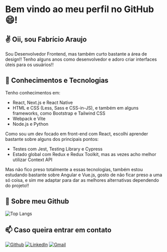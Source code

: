 # Bem vindo ao meu perfil no GitHub :smile:!

## :v: Oii, sou Fabrício Araujo

Sou Desenvolvedor Frontend, mas também curto bastante a área de design!!
Tenho alguns anos como desenvolvedor e adoro criar interfaces úteis para os usuários!!

## :floppy_disk: Conhecimentos e Tecnologias

Tenho conhecimentos em:
- React, Next.js e React Native
- HTML e CSS (Less, Sass e CSS-in-JS), e também em alguns frameworks, como Bootstrap e Tailwind CSS
- Webpack e Vite
- Node.js e Python

Como sou um dev focado em front-end com React, escolhi aprender bastante sobre alguns dos principais pontos:
- Testes com Jest, Testing Library e Cypress
- Estado global com Redux e Redux Toolkit, mas as vezes acho melhor utilizar Context API

Mas não fico preso totalmente a essas tecnologias, também estou estudando bastante sobre Angular e Vue.js, gosto de não ficar preso a uma só coisa, e sim me adaptar para dar as melhores alternativas dependendo do projeto!!

## :thought_balloon: Sobre meu Github 

![Top Langs](https://github-readme-stats.vercel.app/api/top-langs/?username=fabricio-ap&hide_progress=true&locale=pt-br&theme=github_dark)

## :mailbox: Caso queira entrar em contato
[![Github](https://img.shields.io/badge/-Github-000?style=for-the-badge&logo=Github&logoColor=white&link=https://github.com/fabricio-ap/)](https://github.com/fabricio-ap/)
[![LinkedIn](https://img.shields.io/badge/-LinkedIn-0A66C2?logo=linkedin&logoColor=white&style=for-the-badge&link=https://www.linkedin.com/in/fabricioapereira/)](https://www.linkedin.com/in/fabricioapereira/)
[![Gmail](https://img.shields.io/badge/-Gmail-FF0000?style=for-the-badge&labelColor=FF0000&logo=gmail&logoColor=white&link=mailto:<fabricioaraujo051@gmail.com>)](mailto:<fabricioaraujo051@gmail.com>)

